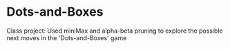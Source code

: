 # Dots-and-Boxes
Class project: Used miniMax and alpha-beta pruning to explore the possible next moves in the 'Dots-and-Boxes' game

